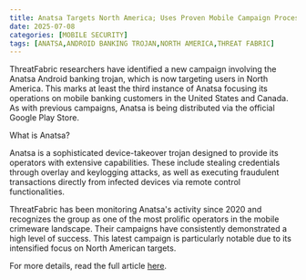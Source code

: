 ```yaml
---
title: Anatsa Targets North America; Uses Proven Mobile Campaign Process
date: 2025-07-08
categories: [MOBILE SECURITY]
tags: [ANATSA,ANDROID BANKING TROJAN,NORTH AMERICA,THREAT FABRIC]
---
```


ThreatFabric researchers have identified a new campaign involving the Anatsa Android banking trojan, which is now targeting users in North America. This marks at least the third instance of Anatsa focusing its operations on mobile banking customers in the United States and Canada. As with previous campaigns, Anatsa is being distributed via the official Google Play Store.

What is Anatsa?

Anatsa is a sophisticated device-takeover trojan designed to provide its operators with extensive capabilities. These include stealing credentials through overlay and keylogging attacks, as well as executing fraudulent transactions directly from infected devices via remote control functionalities.

ThreatFabric has been monitoring Anatsa's activity since 2020 and recognizes the group as one of the most prolific operators in the mobile crimeware landscape. Their campaigns have consistently demonstrated a high level of success. This latest campaign is particularly notable due to its intensified focus on North American targets.

For more details, read the full article [here](https://www.threatfabric.com/blogs/anatsa-targets-north-america-uses-proven-mobile-campaign-process).
